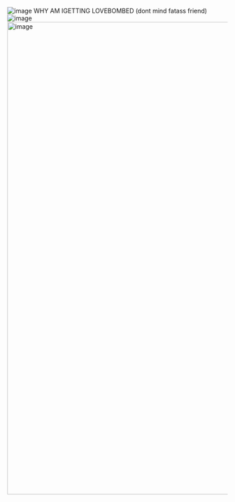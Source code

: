 ![image](https://github.com/user-attachments/assets/54817fd3-c6d6-4457-b621-405069806c7b)
WHY AM IGETTING LOVEBOMBED (dont mind fatass friend)
![image](https://github.com/user-attachments/assets/ff747dc0-b364-41dc-94e6-6f93e8674c03)
<img width="1920" height="1080" alt="image" src="https://github.com/user-attachments/assets/8cd8fed7-da8b-46bc-8809-3198f357e13f" />
